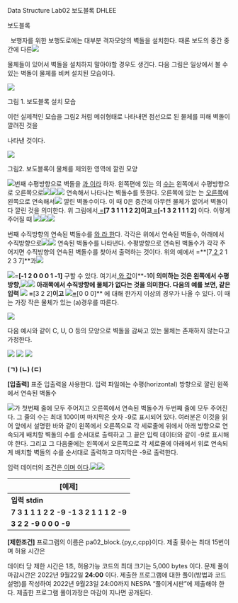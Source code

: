 ﻿Data Structure                                             Lab02 보도블록                                               DHLEE

보도블록

` `보행자를 위한 보행도로에는 대부분 격자모양의 벽돌을 설치한다. 때론 보도의 중간 중간에 다른![](Aspose.Words.5d790b28-af99-4ff1-becb-f51e29339916.001.png)

물체들이 있어서 벽돌을 설치하지 말아야할 경우도 생긴다. 다음 그림은 일상에서 볼 수 있는 벽돌이 물체를 비켜 설치된 모습이다.

![](Aspose.Words.5d790b28-af99-4ff1-becb-f51e29339916.002.png)

그림 1. 보도블록 설치 모습

이런 실제적인 모습을 그림2 처럼 메쉬형태로 나타내면 점선으로 된 물체를 피해 벽돌이 깔려진 것을

나타낸 것이다.

![](Aspose.Words.5d790b28-af99-4ff1-becb-f51e29339916.003.png)

그림2. 보도블록이 물체를 제외한 영역에 깔린 모양

![](Aspose.Words.5d790b28-af99-4ff1-becb-f51e29339916.004.png)번째 수평방향으로 벽돌을 [과 ](https://www.codecogs.com/eqnedit.php?latex=h%5E%7BL%7D_%7Bi%7D#0)[이라](https://www.codecogs.com/eqnedit.php?latex=h%5E%7BR%7D_%7Bi%7D#0) 하자. 왼쪽편에 있는 의 [수는](https://www.codecogs.com/eqnedit.php?latex=h%5E%7BL%7D_%7Bi%7D#0) 왼쪽에서 수평방향으로 오른쪽으로![](Aspose.Words.5d790b28-af99-4ff1-becb-f51e29339916.005.png)![](Aspose.Words.5d790b28-af99-4ff1-becb-f51e29339916.006.png)![](Aspose.Words.5d790b28-af99-4ff1-becb-f51e29339916.005.png) 연속해서 나타나는 벽돌수를 뜻한다. 오른쪽에 있는 는 [오른쪽](https://www.codecogs.com/eqnedit.php?latex=h%5E%7BR%7D_%7Bi%7D#0)에 왼쪽으로 연속해서![](Aspose.Words.5d790b28-af99-4ff1-becb-f51e29339916.006.png) 깔린 벽돌수이다. 이 때 0은 중간에 아무런 물체가 없어서 벽돌이 다 깔린 것을 의미한다. 위 그림에서[ =](https://www.codecogs.com/eqnedit.php?latex=h%5E%7BL%7D#0)**[7 3 1 1 1 2 2]**이고[ =](https://www.codecogs.com/eqnedit.php?latex=h%5E%7BR%7D#0)**[-1 3 2 1 1 1 2]** 이다. 이렇게 주어질 때 ![](Aspose.Words.5d790b28-af99-4ff1-becb-f51e29339916.007.png)![](Aspose.Words.5d790b28-af99-4ff1-becb-f51e29339916.008.png)![](Aspose.Words.5d790b28-af99-4ff1-becb-f51e29339916.009.png)

번째 수직방향의 연속된 벽돌수를 [와 ](https://www.codecogs.com/eqnedit.php?latex=v%5E%7BT%7D_%7Bj%7D#0)[라 한](https://www.codecogs.com/eqnedit.php?latex=v%5E%7BB%7D_%7Bj%7D#0)다. 각각은 위에서 연속된 벽돌수, 아래에서 수직방향으로![](Aspose.Words.5d790b28-af99-4ff1-becb-f51e29339916.010.png)![](Aspose.Words.5d790b28-af99-4ff1-becb-f51e29339916.011.png) 연속된 벽돌수를 나타낸다. 수평방향으로 연속된 벽돌수가 각각 주어지면 수직방향의 연속된 벽돌수를 찾아서 출력하는 것이다. 위의 예에서 =**[7[ 2 ](https://www.codecogs.com/eqnedit.php?latex=v%5E%7BT%7D#0)2 1 2 3 7]**과![](Aspose.Words.5d790b28-af99-4ff1-becb-f51e29339916.012.png)

![](Aspose.Words.5d790b28-af99-4ff1-becb-f51e29339916.013.png)=**[-1 2 0 0 0 1 -1]** 구할 수 있다. 여기서[ 와](https://www.codecogs.com/eqnedit.php?latex=h%5E%7BR%7D_%7Bi%7D#0)[ 값](https://www.codecogs.com/eqnedit.php?latex=v%5E%7BB%7D_%7Bj%7D#0)이**-1**이 의미하는 것은 왼쪽에서 수평방향,![](Aspose.Words.5d790b28-af99-4ff1-becb-f51e29339916.006.png)![](Aspose.Words.5d790b28-af99-4ff1-becb-f51e29339916.011.png) 아래쪽에서 수직방향에 물체가 없다는 것을 의미한다. 다음의 예를 보면, 같은 입력 ![](Aspose.Words.5d790b28-af99-4ff1-becb-f51e29339916.008.png) =**[3 2 2]**이고 ![](Aspose.Words.5d790b28-af99-4ff1-becb-f51e29339916.009.png)[=](https://www.codecogs.com/eqnedit.php?latex=h%5E%7BR%7D#0)**[0 0 0]** 에 대해 한가지 이상의 경우가 나올 수 있다. 이 때는 가장 작은 물체가 있는 (a)경우를 따른다.

![](Aspose.Words.5d790b28-af99-4ff1-becb-f51e29339916.014.png)

다음 예시와 같이 C, U, O 등의 모양으로 벽돌을 감싸고 있는 물체는 존재하지 않는다고 가정한다.

![](Aspose.Words.5d790b28-af99-4ff1-becb-f51e29339916.015.jpeg) ![](Aspose.Words.5d790b28-af99-4ff1-becb-f51e29339916.016.png) ![](Aspose.Words.5d790b28-af99-4ff1-becb-f51e29339916.017.jpeg)

**(ㄱ) (ㄴ)                                              (ㄷ)**

**[입출력]** 표준 입출력을 사용한다. 입력 파일에는 수평(horizontal) 방향으로 깔린 왼쪽에서 연속된 벽돌수

![](Aspose.Words.5d790b28-af99-4ff1-becb-f51e29339916.008.png)가 첫번째 줄에 모두 주어지고 오른쪽에서 연속된 벽돌수가 두번째 줄에 모두 주어진다. 그 줄의 수는 최대 100이며 마지막은 숫자 -9로 표시되어 있다. 여러분은 이것을 읽어 앞에서 설명한 바와 같이 왼쪽에서 오른쪽으로 각 세로줄에 위에서 아래 방향으로 연속되게 배치할 벽돌의 수를 순서대로 출력하고 그 끝은 입력 데이터와 같이 -9로 표시해야 한다. 그리고 그 다음줄에는 왼쪽에서 오른쪽으로 각 세로줄에 아래에서 위로 연속되게 배치할 벽돌의 수를 순서대로 출력하고 마지막은 -9로 출력한다.

입력 데이터의 조건은[ 이며](https://www.codecogs.com/eqnedit.php?latex=-1%20%5Cle%20h%5E%7BL%7D_%7Bi%7D%2C%20h%5E%7BR%7D_%7Bi%7D%2C%20v%5E%7BL%7D_%7Bi%7D%2C%20v%5E%7BR%7D_%7Bi%7D%5Cle%201%2C000#0)[ 이다](https://www.codecogs.com/eqnedit.php?latex=1%5Cle%20i%20%5Cle%20100#0).![](Aspose.Words.5d790b28-af99-4ff1-becb-f51e29339916.018.png)![](Aspose.Words.5d790b28-af99-4ff1-becb-f51e29339916.019.png)



|**[예제]**|
| - |
|**입력 stdin**|**출력 stdout**|
|**7 3 1 1 1 2 2 -9 -1 3 2 1 1 1 2 -9**|**7 2 2 1 2 3 7 -9 -1 2 0 0 0 1 -1 -9**|
|**3 2 2 -9 0 0 0 -9**|**3 3 1 0 -9 -1 -1 0 0 -9**|
**[제한조건]** 프로그램의 이름은 pa02\_block.{py,c,cpp}이다. 제출 횟수는 최대 15번이며 허용 시간은

데이터 당 제한 시간은 1초, 허용가능 코드의 최대 크기는 5,000 bytes 이다. 문제 풀이 마감시간은 2022년 9월22일 **24:00** 이다. 제출한 프로그램에 대한 풀이(방법과 코드설명)를 작성하여 2022년 9월23일 24:00까지 NESPA “풀이게시판”에 제출해야 한다. 제출한 프로그램 풀이과정은 마감이 지나면 공개된다.

